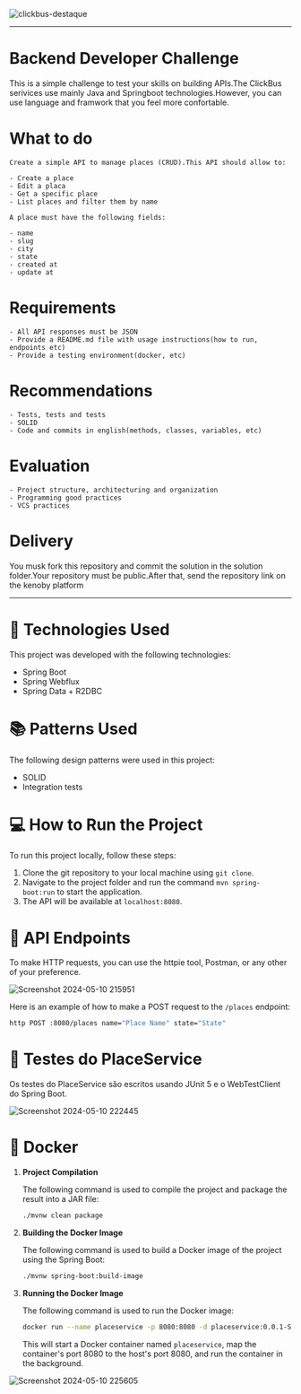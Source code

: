 
![clickbus-destaque](https://github.com/NathanaelSantos/placeservice/assets/45519156/38eaca87-95f7-4025-9dd3-e61025549a83)

---

# Backend Developer Challenge

This is a simple challenge to test your skills on building APIs.The ClickBus serivices use mainly Java and Springboot technologies.However, you can use language and framwork that you feel more confortable.

# What to do
```
Create a simple API to manage places (CRUD).This API should allow to:

- Create a place
- Edit a placa
- Get a specific place
- List places and filter them by name
```
```
A place must have the following fields:

- name
- slug
- city
- state
- created at
- update at
```

# Requirements
```
- All API responses must be JSON
- Provide a README.md file with usage instructions(how to run, endpoints etc)
- Provide a testing environment(docker, etc)
```
# Recommendations
```
- Tests, tests and tests
- SOLID
- Code and commits in english(methods, classes, variables, etc)
```
# Evaluation
```
- Project structure, architecturing and organization
- Programming good practices
- VCS practices
```
# Delivery
You musk fork this repository and commit the solution in the solution folder.Your repository must be public.After that, send the repository link on the kenoby platform

---


# 🚀 Technologies Used
This project was developed with the following technologies:

- Spring Boot
- Spring Webflux
- Spring Data + R2DBC

# 📚 Patterns Used
The following design patterns were used in this project:

- SOLID
- Integration tests

# 💻 How to Run the Project
To run this project locally, follow these steps:

1. Clone the git repository to your local machine using `git clone`.
2. Navigate to the project folder and run the command `mvn spring-boot:run` to start the application.
3. The API will be available at `localhost:8080`.

# 📝 API Endpoints
To make HTTP requests, you can use the httpie tool, Postman, or any other of your preference.

![Screenshot 2024-05-10 215951](https://github.com/NathanaelSantos/ClickBus-Placeservice-API/assets/45519156/98719d4a-2c7a-485c-822e-a19f7a8a3302)

Here is an example of how to make a POST request to the `/places` endpoint:

```bash
http POST :8080/places name="Place Name" state="State"
```

# 🧪 Testes do PlaceService
Os testes do PlaceService são escritos usando JUnit 5 e o WebTestClient do Spring Boot.

![Screenshot 2024-05-10 222445](https://github.com/NathanaelSantos/ClickBus-Placeservice-API/assets/45519156/a1b276f4-ffec-43cc-a320-7089a0167f9e)

# 🐋 Docker

1. **Project Compilation**

    The following command is used to compile the project and package the result into a JAR file:

    ```bash
    ./mvnw clean package
    ```

2. **Building the Docker Image**

    The following command is used to build a Docker image of the project using the Spring Boot:

    ```bash
    ./mvnw spring-boot:build-image
    ```

3. **Running the Docker Image**

    The following command is used to run the Docker image:

    ```bash
    docker run --name placeservice -p 8080:8080 -d placeservice:0.0.1-SNAPSHOT
    ```

    This will start a Docker container named `placeservice`, map the container's port 8080 to the host's port 8080, and run the container in the background.



![Screenshot 2024-05-10 225605](https://github.com/NathanaelSantos/ClickBus-Placeservice-API/assets/45519156/535b4e44-9ca5-4089-89f0-4bbd90b6fc0c)



